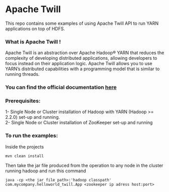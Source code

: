 # Apache Twill
This repo contains some examples of using Apache Twill API to run YARN applications on top of HDFS. 

### What is Apache Twill !
Apache Twill is an abstraction over Apache Hadoop® YARN that reduces the complexity of developing distributed applications, allowing developers to focus instead on their application logic. Apache Twill allows you to use YARN’s distributed capabilities with a programming model that is similar to running threads.

### You can find the official documentation <a href="http://twill.apache.org/index.html" > here </a>

### Prerequisites:
1- Single Node or Cluster installation of Hadoop with YARN (Hadoop >= 2.2.0) set-up and running.   
2- Single Node or Cluster installation of ZooKeeper set-up and running

### To run the examples:
Inside the projects 
```
mvn clean install 
```
Then take the jar file produced from the operation to any node in the cluster running hadoop and run this command
```
java -cp <the jar file path>:'hadoop classpath' com.mycompany.helloworld_twill.App <zookeeper ip adress host:port>
```
